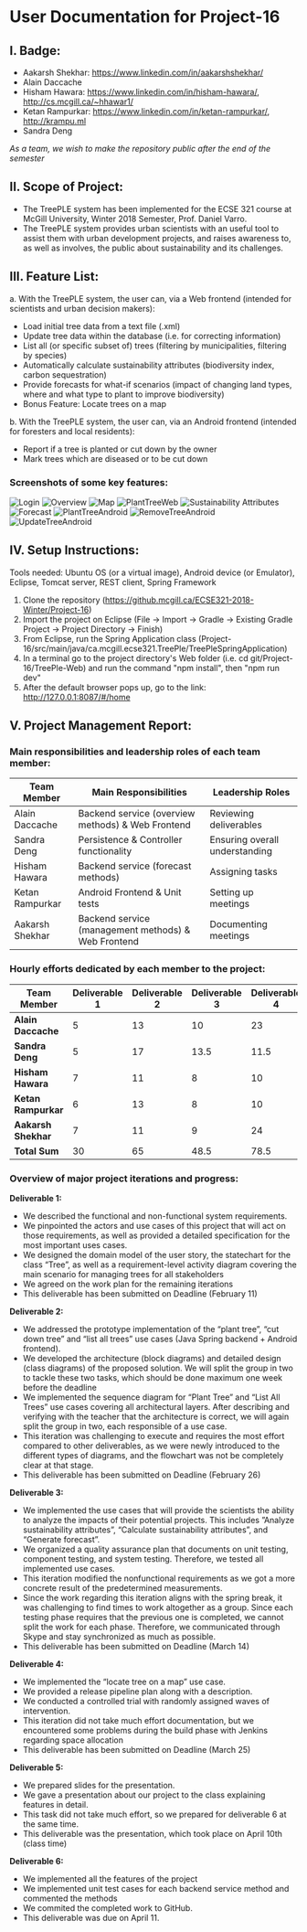 # User Documentation for Project-16

## I. Badge:

- Aakarsh Shekhar: https://www.linkedin.com/in/aakarshshekhar/
- Alain Daccache
- Hisham Hawara: https://www.linkedin.com/in/hisham-hawara/, http://cs.mcgill.ca/~hhawar1/
- Ketan Rampurkar: https://www.linkedin.com/in/ketan-rampurkar/, http://krampu.ml
- Sandra Deng

*As a team, we wish to make the repository public after the end of the semester*

## II. Scope of Project:

- The TreePLE system has been implemented for the ECSE 321 course at McGill University, Winter 2018 Semester, Prof. Daniel Varro. 
- The TreePLE system provides urban scientists with an useful tool to assist them with urban development projects, and raises awareness to, as well as involves, the public about sustainability and its challenges.

## III. Feature List:

a. With the TreePLE system, the user can, via a Web frontend (intended for scientists and urban decision makers):
- Load initial tree data from a text file (.xml)
- Update tree data within the database (i.e. for correcting information)
- List all (or specific subset of) trees (filtering by municipalities, filtering by species)
- Automatically calculate sustainability attributes (biodiversity index, carbon sequestration)
- Provide forecasts for what-if scenarios (impact of changing land types, where and what type to plant to improve biodiversity)
- Bonus Feature: Locate trees on a map

b. With the TreePLE system, the user can, via an Android frontend (intended for foresters and local residents):
- Report if a tree is planted or cut down by the owner
- Mark trees which are diseased or to be cut down

### Screenshots of some key features: 
![Login](https://github.mcgill.ca/ECSE321-2018-Winter/Project-16/blob/master/src/Login.png)
![Overview](https://github.mcgill.ca/ECSE321-2018-Winter/Project-16/blob/master/src/List.png)
![Map](https://github.mcgill.ca/ECSE321-2018-Winter/Project-16/blob/master/src/Map.png)
![PlantTreeWeb](https://github.mcgill.ca/ECSE321-2018-Winter/Project-16/blob/master/src/Plant.png)
![Sustainability Attributes](https://github.mcgill.ca/ECSE321-2018-Winter/Project-16/blob/master/src/Attributes.png)
![Forecast](https://github.mcgill.ca/ECSE321-2018-Winter/Project-16/blob/master/src/Forecast.png)
![PlantTreeAndroid](https://github.mcgill.ca/ECSE321-2018-Winter/Project-16/blob/master/src/PlantAndroid.png)
![RemoveTreeAndroid](https://github.mcgill.ca/ECSE321-2018-Winter/Project-16/blob/master/src/RemoveAndroid.png)
![UpdateTreeAndroid](https://github.mcgill.ca/ECSE321-2018-Winter/Project-16/blob/master/src/UpdateAndroid.png)


## IV. Setup Instructions:

Tools needed: Ubuntu OS (or a virtual image), Android device (or Emulator), Eclipse, Tomcat server, REST client, Spring Framework
1. Clone the repository (https://github.mcgill.ca/ECSE321-2018-Winter/Project-16)
2. Import the project on Eclipse (File -> Import -> Gradle -> Existing Gradle Project -> Project Directory -> Finish)
3. From Eclipse, run the Spring Application class (Project-16/src/main/java/ca.mcgill.ecse321.TreePle/TreePleSpringApplication)
4. In a terminal go to the project directory's Web folder (i.e. cd git/Project-16/TreePle-Web) and run the command "npm install", then "npm run dev"
5. After the default browser pops up, go to the link: http://127.0.0.1:8087/#/home

## V. Project Management Report:

### Main responsibilities and leadership roles of each team member:

| Team Member     | Main Responsibilities                              | Leadership Roles
| ----------------| ---------------------------------------------------|--------------------------------|
| Alain Daccache  | Backend service (overview methods) & Web Frontend  | Reviewing deliverables         |
| Sandra Deng     | Persistence & Controller functionality             | Ensuring overall understanding |
| Hisham Hawara   | Backend service (forecast methods)                 | Assigning tasks                |
| Ketan Rampurkar | Android Frontend & Unit tests                      | Setting up meetings            |
| Aakarsh Shekhar | Backend service (management methods) & Web Frontend| Documenting meetings           |

### Hourly efforts dedicated by each member to the project:

| Team Member            | Deliverable 1 | Deliverable 2 | Deliverable 3 | Deliverable 4 | Deliverable 5 | Deliverable 6 | Total Sum |
| -----------------------|-------------- |---------------|---------------|---------------|---------------|---------------|-----------|
| **Alain Daccache**     | 5             |  13           | 10            | 23            |  5            |  22           | 78        |
| **Sandra Deng**        | 5             | 17            | 13.5          | 11.5          | 1             |   31          | 80        |
| **Hisham Hawara**      | 7             | 11            | 8             | 10            | 1             | 27            | 74        |
| **Ketan Rampurkar**    | 6             | 13            | 8             | 10            | 1             | 37            | 75        |
| **Aakarsh Shekhar**    | 7             | 11            | 9             | 24            | 1             | 25            | 77        |
| **Total Sum**          |       30      | 65            | 48.5          | 78.5          | 9             |   142         | 374       |

### Overview of major project iterations and progress:

**Deliverable 1:**
- We described the functional and non-functional system requirements.
- We pinpointed the actors and use cases of this project that will act on those requirements, as well as provided a detailed specification for the most important uses cases.
- We designed the domain model of the user story, the statechart for the class “Tree”, as well as a requirement-level activity diagram covering the main scenario for managing trees for all stakeholders
- We agreed on the work plan for the remaining iterations
- This deliverable has been submitted on Deadline (February 11)

**Deliverable 2:**
- We addressed the prototype implementation of the “plant tree”, “cut down tree” and “list all trees” use cases (Java Spring backend + Android frontend).
- We developed the architecture (block diagrams) and detailed design (class diagrams) of the proposed solution. We will split the group in two to tackle these two tasks, which should be done maximum one week before the deadline
- We implemented the sequence diagram for “Plant Tree” and “List All Trees” use cases covering all architectural layers. After describing and verifying with the teacher that the architecture is correct, we will again split the group in two, each responsible of a use case.
- This iteration was challenging to execute and requires the most effort compared to other deliverables, as we were newly introduced to the different types of diagrams, and the flowchart was not be completely clear at that stage.
- This deliverable has been submitted on Deadline (February 26)

**Deliverable 3:**
- We implemented the use cases that will provide the scientists the ability to analyze the impacts of their potential projects. This includes ”Analyze sustainability attributes”, “Calculate sustainability attributes”, and “Generate forecast”.
- We organized a quality assurance plan that documents on unit testing, component testing, and system testing. Therefore, we tested all implemented use cases.
- This iteration modified the nonfunctional requirements as we got a more concrete result of the predetermined measurements.
- Since the work regarding this iteration aligns with the spring break, it was challenging to find times to work altogether as a group. Since each testing phase requires that the previous one is completed, we cannot split the work for each phase. Therefore, we communicated through Skype and stay synchronized as much as possible.
- This deliverable has been submitted on Deadline (March 14)

**Deliverable 4:**
- We implemented the “locate tree on a map” use case.
- We provided a release pipeline plan along with a description.
- We conducted a controlled trial with randomly assigned waves of intervention.
- This iteration did not take much effort documentation, but we encountered some problems during the build phase with Jenkins regarding space allocation
- This deliverable has been submitted on Deadline (March 25)

**Deliverable 5:**
- We prepared slides for the presentation.
- We gave a presentation about our project to the class explaining features in detail.
- This task did not take much effort, so we prepared for deliverable 6 at the same time.
- This deliverable was the presentation, which took place on April 10th (class time)

**Deliverable 6:**
- We implemented all the features of the project
- We implemented unit test cases for each backend service method and commented the methods
- We commited the completed work to GitHub.
- This deliverable was due on April 11.
